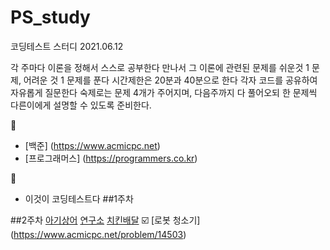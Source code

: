 # PS_study
코딩테스트 스터디 2021.06.12

각 주마다 이론을 정해서 스스로 공부한다
만나서 그 이론에 관련된 문제를 쉬운것 1 문제, 어려운 것 1 문제를 푼다
시간제한은 20분과 40분으로 한다
각자 코드를 공유하여 자유롭게 질문한다
숙제로는 문제 4개가 주어지며, 다음주까지 다 풀어오되 한 문제씩 다른이에게 설명할 수 있도록 준비한다.

:page_facing_up:
  - [백준] (https://www.acmicpc.net)
  - [프로그래머스] (https://programmers.co.kr)

:green_book:
  - 이것이 코딩테스트다
##1주차

##2주차
[아기상어](https://www.acmicpc.net/problem/16236)
[연구소](https://www.acmicpc.net/problem/14502)
[치킨배달](https://www.acmicpc.net/problem/15686)
:ballot_box_with_check: [로봇 청소기] (https://www.acmicpc.net/problem/14503)

